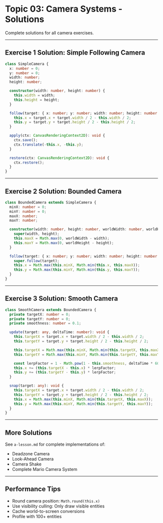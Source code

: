 # Topic 03: Camera Systems - Solutions

Complete solutions for all camera exercises.

---

## Exercise 1 Solution: Simple Following Camera

```typescript
class SimpleCamera {
  x: number = 0;
  y: number = 0;
  width: number;
  height: number;

  constructor(width: number, height: number) {
    this.width = width;
    this.height = height;
  }

  follow(target: { x: number; y: number; width: number; height: number }): void {
    this.x = target.x + target.width / 2 - this.width / 2;
    this.y = target.y + target.height / 2 - this.height / 2;
  }

  apply(ctx: CanvasRenderingContext2D): void {
    ctx.save();
    ctx.translate(-this.x, -this.y);
  }

  restore(ctx: CanvasRenderingContext2D): void {
    ctx.restore();
  }
}
```

---

## Exercise 2 Solution: Bounded Camera

```typescript
class BoundedCamera extends SimpleCamera {
  minX: number = 0;
  minY: number = 0;
  maxX: number;
  maxY: number;

  constructor(width: number, height: number, worldWidth: number, worldHeight: number) {
    super(width, height);
    this.maxX = Math.max(0, worldWidth - width);
    this.maxY = Math.max(0, worldHeight - height);
  }

  follow(target: { x: number; y: number; width: number; height: number }): void {
    super.follow(target);
    this.x = Math.max(this.minX, Math.min(this.x, this.maxX));
    this.y = Math.max(this.minY, Math.min(this.y, this.maxY));
  }
}
```

---

## Exercise 3 Solution: Smooth Camera

```typescript
class SmoothCamera extends BoundedCamera {
  private targetX: number = 0;
  private targetY: number = 0;
  private smoothness: number = 0.1;

  update(target: any, deltaTime: number): void {
    this.targetX = target.x + target.width / 2 - this.width / 2;
    this.targetY = target.y + target.height / 2 - this.height / 2;

    this.targetX = Math.max(this.minX, Math.min(this.targetX, this.maxX));
    this.targetY = Math.max(this.minY, Math.min(this.targetY, this.maxY));

    const lerpFactor = 1 - Math.pow(1 - this.smoothness, deltaTime * 60);
    this.x += (this.targetX - this.x) * lerpFactor;
    this.y += (this.targetY - this.y) * lerpFactor;
  }

  snap(target: any): void {
    this.targetX = target.x + target.width / 2 - this.width / 2;
    this.targetY = target.y + target.height / 2 - this.height / 2;
    this.x = Math.max(this.minX, Math.min(this.targetX, this.maxX));
    this.y = Math.max(this.minY, Math.min(this.targetY, this.maxY));
  }
}
```

---

## More Solutions

See `a-lesson.md` for complete implementations of:
- Deadzone Camera
- Look-Ahead Camera
- Camera Shake
- Complete Mario Camera System

---

## Performance Tips

- Round camera position: `Math.round(this.x)`
- Use visibility culling: Only draw visible entities
- Cache world-to-screen conversions
- Profile with 100+ entities
